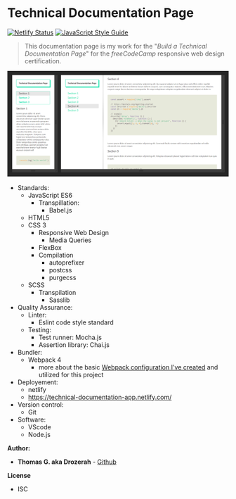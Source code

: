 # Technical Documentation Page

[![Netlify Status](https://api.netlify.com/api/v1/badges/45dac990-a34c-49af-807b-75eafbbbe9fe/deploy-status)](https://app.netlify.com/sites/technical-documentation-app/deploys) [![JavaScript Style Guide](https://img.shields.io/badge/code_style-standard-brightgreen.svg)](https://standardjs.com)


> This documentation page is my work for the "_Build a Technical Documentation Page_" for the _freeCodeCamp_ responsive web design certification.

![technical documentation page image](https://raw.githubusercontent.com/Drozerah/MyGitHubStorage/master/img/technical-documentation-page/technical-documentation-page.png)

- Standards:
    - JavaScript ES6
      -  Transpillation:
          - Babel.js
    - HTML5 
    - CSS 3 
        - Responsive Web Design
            - Media Queries
        - FlexBox
        - Compilation
            - autoprefixer
            - postcss
            - purgecss
    - SCSS
        - Transpilation
            - Sasslib
- Quality Assurance:
    - Linter:
        - Eslint code style standard
    - Testing:
        - Test runner: Mocha.js
        - Assertion library: Chai.js
- Bundler:
    - Webpack 4
        - more about the basic [Webpack configuration I've created](https://github.com/Drozerah/webpack-4-configuration) and utilized for this project
- Deployement: 
    - netlify
    - https://technical-documentation-app.netlify.com/
- Version control:
    - Git                            
- Software: 
    - VScode
    - Node.js

__Author:__

* **Thomas G. aka Drozerah** - [Github](https://github.com/Drozerah)

__License__

* ISC





